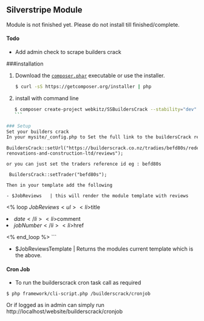 ## Silverstripe Module ##

Module is not finished yet. Please do not install till finished/complete.

#### Todo 
- Add admin check to scrape builders crack

###installation

1. Download the [`composer.phar`](https://getcomposer.org/composer.phar) executable or use the installer.

    ``` sh
    $ curl -sS https://getcomposer.org/installer | php
    ```

2. install with command line 
 ``` sh
    $ composer create-project webkitz/SSBuildersCrack --stability="dev"
    ```

### Setup
Set your builders crack 
In your mysite/_config.php to Set the full link to the buildersCrack review do the following 
 ```
    BuildersCrack::setUrl("https://builderscrack.co.nz/tradies/befd80s/redefine-renovations-and-construction-ltd/reviews");
 ```
 or you can just set the traders reference id eg : befd80s
  ```
     BuildersCrack::setTrader("befd80s");
  ```
Then in your template add the following

- $JobReviews   | this will render the module template with reviews
 ```
<% loop $JobReviews %>
    <ul>
        <li>$title</li>
        <li>$date</li>
        <li>$comment</li>
        <li>$jobNumber</li>
        <li>$href</li>
    </ul>

<% end_loop %>
    ```
    
- $JobReviewsTemplate | Returns the modules current template which is the above.

#### Cron Job 
- To run the builderscrack cron task call as required 
 ```
 $ php framework/cli-script.php /builderscrack/cronjob
  ```
Or if logged as in admin can simply run http://localhost/website/builderscrack/cronjob
